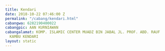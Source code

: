 ```yaml
---
title: Kendari
date: 2018-10-22 07:46:00 Z
permalink: "/cabang/kendari.html"
cabangwa: 6282190400022
cabangpic: AAN KURNIAWAN
cabangalamat: KOMP. ISLAMIC CENTER MUADZ BIN JABAL JL. PROF. ABD. RAUF TARIMANA KEL/KEC.
  KAMBU KENDARI
layout: static
---
```


